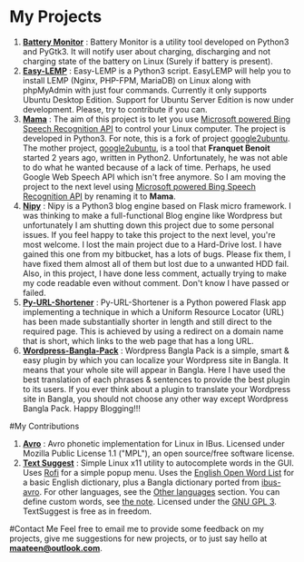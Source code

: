 # My Projects

 1. **[Battery Monitor](http://lab.maateen.me/battery-monitor/)** : Battery Monitor is a utility tool developed on Python3 and PyGtk3. It will notify user about charging, discharging and not charging state of the battery on Linux (Surely if battery is present).
 2. **[Easy-LEMP](http://maateen.github.io/easy-lemp)** :  Easy-LEMP is a Python3 script. EasyLEMP will help you to install LEMP (Nginx, PHP-FPM, MariaDB) on Linux along with phpMyAdmin with just four commands. Currently it only supports Ubuntu Desktop Edition. Support for Ubuntu Server Edition is now under development. Please, try to contribute if you can.
 3. **[Mama](http://lab.maateen.me/mama/)** : The aim of this project is to let you use [Microsoft powered Bing Speech Recognition API](https://www.microsoft.com/cognitive-services/en-us/speech-api) to control your Linux computer. The project is developed in Python3. For note, this is a fork of project [google2ubuntu](https://github.com/benoitfragit/google2ubuntu). The mother project, [google2ubuntu](https://github.com/benoitfragit/google2ubuntu), is a tool that **Franquet Benoit** started 2 years ago, written in Python2. Unfortunately, he was not able to do what he wanted because of a lack of time. Perhaps, he used Google Web Speech API which isn't free anymore. So I am moving the project to the next level using [Microsoft powered Bing Speech Recognition API](https://www.microsoft.com/cognitive-services/en-us/speech-api) by renaming it to **Mama**.
 2. **[Nipy](http://maateen.github.io/nipy)** : Nipy is a Python3 blog engine based on Flask micro framework. I was thinking to make a full-functional Blog engine like Wordpress but unfortunately I am shutting down this project due to some personal issues. If you feel happy to take this project to the next level, you're most welcome. I lost the main project due to a Hard-Drive lost. I have gained this one from my bitbucket, has a lots of bugs. Please fix them, I have fixed them almost all of them but lost due to a unwanted HDD fail. Also, in this project, I have done less comment, actually trying to make my code readable even without comment. Don't know I have passed or failed.
 3. **[Py-URL-Shortener](http://maateen.github.io/py-url-shortener)** : Py-URL-Shortener is a Python powered Flask app implementing a technique in which a Uniform Resource Locator (URL) has been made substantially shorter in length and still direct to the required page. This is achieved by using a redirect on a domain name that is short, which links to the web page that has a long URL.
 4. **[Wordpress-Bangla-Pack](http://maateen.github.io/wordpress-bangla-pack)** : Wordpress Bangla Pack is a simple, smart & easy plugin by which you can localize your Wordpress site in Bangla. It means that your whole site will appear in Bangla. Here I have used the best translation of each phrases & sentences to provide the best plugin to its users. If you ever think about a plugin to translate your Wordpress site in Bangla, you should not choose any other way except Wordpress Bangla Pack. Happy Blogging!!!

#My Contributions

 1. **[Avro](https://github.com/maateen/avro)** : Avro phonetic implementation for Linux in IBus. Licensed under Mozilla Public License 1.1 ("MPL"), an open source/free software license.
 2. **[Text Suggest](https://github.com/maateen/TextSuggestBangla)** : Simple Linux x11 utility to autocomplete words in the GUI. Uses [Rofi](https://davedavenport.github.io/rofi/) for a simple popup menu. Uses the [English Open Word List](http://dreamsteep.com/projects/the-english-open-word-list.html) for a basic English dictionary, plus a Bangla dictionary ported from [ibus-avro](https:github.com/sarim/ibus-avro). For other languages, see the [Other languages](#other-languages) section. You can define custom words, see [the note](#custom-words). Licensed under the [GNU GPL 3](https://www.gnu.org/licenses/gpl.txt). TextSuggest is free as in freedom.

#Contact Me
Feel free to email me to provide some feedback on my projects, give me suggestions for new projects, or to just say hello at **[maateen@outlook.com](mailto:maateen@outlook.com)**.
